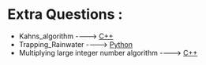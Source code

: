# Extra Questions :

* Kahns_algorithm ----> [C++](/Code/C++/Kahns_algorithm.cpp)
* Trapping_Rainwater ----> [Python](/Code/Python/trapping_rainwater.py)
* Multiplying large integer number algorithm ----> [C++](/Code/C++/Multiplying_large_integer_number.cpp)
